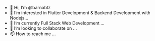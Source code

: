 - 👋 Hi, I’m @barnabtz
- 👀 I’m interested in Flutter Development & Backend Development with Nodejs...
- 🌱 I’m currently Full Stack Web Development ...
- 💞️ I’m looking to collaborate on ...
- 📫 How to reach me ...

<!---
barnabtz/barnabtz is a ✨ special ✨ repository because its `README.md` (this file) appears on your GitHub profile.
You can click the Preview link to take a look at your changes.
--->

